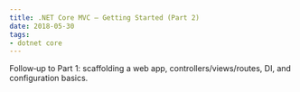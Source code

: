 ```yaml
---
title: .NET Core MVC — Getting Started (Part 2)
date: 2018-05-30
tags:
- dotnet core
---
```


Follow‑up to Part 1: scaffolding a web app, controllers/views/routes, DI, and configuration basics.

